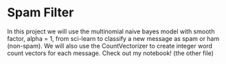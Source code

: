# Spam Filter
In this project we will use the multinomial naive bayes model with smooth factor, alpha = 1, from sci-learn to classify a new message as spam or ham (non-spam). We will also use the CountVectorizer to create integer word count vectors for each message.
Check out my notebook! (the other file)

